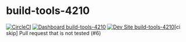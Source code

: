 # build-tools-4210

[![CircleCI](https://circleci.com/gh/pantheon-ci-bot/build-tools-4210.svg?style=shield)](https://circleci.com/gh/pantheon-ci-bot/build-tools-4210)
[![Dashboard build-tools-4210](https://img.shields.io/badge/dashboard-build_tools_4210-yellow.svg)](https://dashboard.pantheon.io/sites/13ef514d-d765-4400-bb1d-af7e68260924#dev/code)
[![Dev Site build-tools-4210](https://img.shields.io/badge/site-build_tools_4210-blue.svg)](http://dev-build-tools-4210.pantheonsite.io/)[ci skip] Pull request that is not tested (#6)
